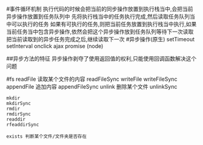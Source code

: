 #事件循环机制
    执行代码的时候会把当前的同步操作放置到执行栈当中,会把当前异步操作放置到任务队列中
    先将执行栈当中的任务执行完成,然后读取任务队列当中可以执行的任务
    如果有可执行的任务,则把当前任务放置到执行栈当中执行,如果当前任务当中包含异步操作,依然会把这个异步操作放到任务队列等待下一次读取
    把当前读取到的异步任务完成之后,继续读取下一次
#异步操作(原生)
    setTimeout setInterval onclick ajax promise
        (node)

##异步方法的特征
    异步操作剥夺了使用返回值的权利,只能使用回调函数解决这个问题

#fs
    readFile 读取某个文件的内容
    readFileSync
    writeFile
    writeFileSync
    appendFile 追加内容
    appendFileSync
    unlink 删除某个文件
    unlinkSync

    mkdir
    mkdirSync
    rmdir
    rmdirSync
    readdir
    rfeaddirSync

    exists 判断某个文件/文件夹是否存在